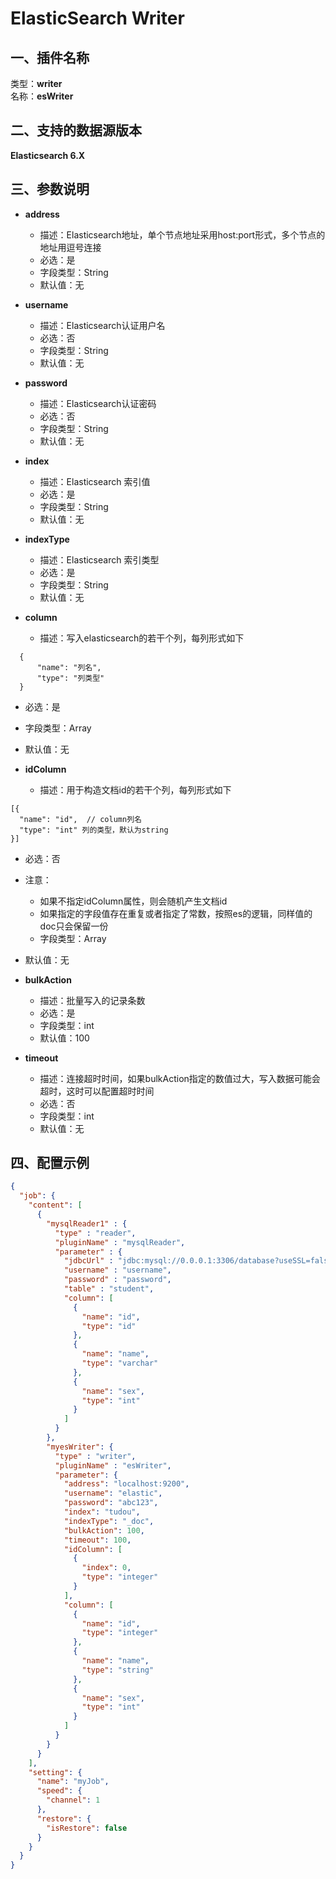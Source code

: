 # ElasticSearch Writer

## 一、插件名称
类型：**writer**<br/>
名称：**esWriter**
## 二、支持的数据源版本
**Elasticsearch 6.X**<br />
## 三、参数说明<br />

- **address**
    - 描述：Elasticsearch地址，单个节点地址采用host:port形式，多个节点的地址用逗号连接
    - 必选：是
    - 字段类型：String
    - 默认值：无
      <br />



- **username**
    - 描述：Elasticsearch认证用户名
    - 必选：否
    - 字段类型：String
    - 默认值：无
      <br />


- **password**
    - 描述：Elasticsearch认证密码
    - 必选：否
    - 字段类型：String
    - 默认值：无
      <br />


- **index**
    - 描述：Elasticsearch 索引值
    - 必选：是
    - 字段类型：String
    - 默认值：无
      <br />


- **indexType**
    - 描述：Elasticsearch 索引类型
    - 必选：是
    - 字段类型：String
    - 默认值：无
      <br />


- **column**
    - 描述：写入elasticsearch的若干个列，每列形式如下
```
  {
      "name": "列名",
      "type": "列类型"
  }
```

- 必选：是
- 字段类型：Array
- 默认值：无



- **idColumn**
    - 描述：用于构造文档id的若干个列，每列形式如下
    
```
[{
  "name": "id",  // column列名
  "type": "int" 列的类型，默认为string
}]
```

- 必选：否
- 注意：
    - 如果不指定idColumn属性，则会随机产生文档id
    - 如果指定的字段值存在重复或者指定了常数，按照es的逻辑，同样值的doc只会保留一份
    - 字段类型：Array
- 默认值：无
  <br />


- **bulkAction**
    - 描述：批量写入的记录条数
    - 必选：是
    - 字段类型：int
    - 默认值：100
      <br />


- **timeout**
    - 描述：连接超时时间，如果bulkAction指定的数值过大，写入数据可能会超时，这时可以配置超时时间
    - 必选：否
    - 字段类型：int
    - 默认值：无
      <br />


## 四、配置示例
```json
{
  "job": {
    "content": [
      {
        "mysqlReader1" : {
          "type" : "reader",
          "pluginName" : "mysqlReader",
          "parameter" : {
            "jdbcUrl" : "jdbc:mysql://0.0.0.1:3306/database?useSSL=false",
            "username" : "username",
            "password" : "password",
            "table" : "student",
            "column": [
              {
                "name": "id",
                "type": "id"
              },
              {
                "name": "name",
                "type": "varchar"
              },
              {
                "name": "sex",
                "type": "int"
              }
            ]
          }
        },
        "myesWriter": {
          "type" : "writer",
          "pluginName" : "esWriter",
          "parameter": {
            "address": "localhost:9200",
            "username": "elastic",
            "password": "abc123",
            "index": "tudou",
            "indexType": "_doc",
            "bulkAction": 100,
            "timeout": 100,
            "idColumn": [
              {
                "index": 0,
                "type": "integer"
              }
            ],
            "column": [
              {
                "name": "id",
                "type": "integer"
              },
              {
                "name": "name",
                "type": "string"
              },
              {
                "name": "sex",
                "type": "int"
              }
            ]
          }
        }
      }
    ],
    "setting": {
      "name": "myJob",
      "speed": {
        "channel": 1
      },
      "restore": {
        "isRestore": false
      }
    }
  }
}
```

